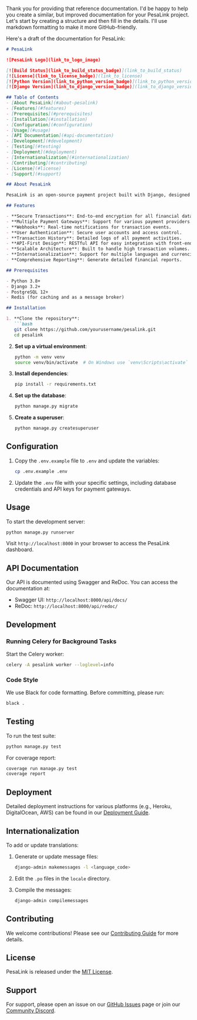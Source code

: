 Thank you for providing that reference documentation. I'd be happy to help you create a similar, but improved documentation for your PesaLink project. Let's start by creating a structure and then fill in the details. I'll use markdown formatting to make it more GitHub-friendly.

Here's a draft of the documentation for PesaLink:

```markdown
# PesaLink

![PesaLink Logo](link_to_logo_image)

[![Build Status](link_to_build_status_badge)](link_to_build_status)
[![License](link_to_license_badge)](link_to_license)
[![Python Version](link_to_python_version_badge)](link_to_python_version)
[![Django Version](link_to_django_version_badge)](link_to_django_version)

## Table of Contents
- [About PesaLink](#about-pesalink)
- [Features](#features)
- [Prerequisites](#prerequisites)
- [Installation](#installation)
- [Configuration](#configuration)
- [Usage](#usage)
- [API Documentation](#api-documentation)
- [Development](#development)
- [Testing](#testing)
- [Deployment](#deployment)
- [Internationalization](#internationalization)
- [Contributing](#contributing)
- [License](#license)
- [Support](#support)

## About PesaLink

PesaLink is an open-source payment project built with Django, designed to provide a robust and secure backend for handling financial transactions. It aims to simplify the integration of payment systems for developers and businesses.

## Features

- **Secure Transactions**: End-to-end encryption for all financial data.
- **Multiple Payment Gateways**: Support for various payment providers.
- **Webhooks**: Real-time notifications for transaction events.
- **User Authentication**: Secure user accounts and access control.
- **Transaction History**: Detailed logs of all payment activities.
- **API-First Design**: RESTful API for easy integration with front-end applications.
- **Scalable Architecture**: Built to handle high transaction volumes.
- **Internationalization**: Support for multiple languages and currencies.
- **Comprehensive Reporting**: Generate detailed financial reports.

## Prerequisites

- Python 3.8+
- Django 3.2+
- PostgreSQL 12+
- Redis (for caching and as a message broker)

## Installation

1. **Clone the repository**:
   ```bash
   git clone https://github.com/yourusername/pesalink.git
   cd pesalink
   ```

2. **Set up a virtual environment**:
   ```bash
   python -m venv venv
   source venv/bin/activate  # On Windows use `venv\Scripts\activate`
   ```

3. **Install dependencies**:
   ```bash
   pip install -r requirements.txt
   ```

4. **Set up the database**:
   ```bash
   python manage.py migrate
   ```

5. **Create a superuser**:
   ```bash
   python manage.py createsuperuser
   ```

## Configuration

1. Copy the `.env.example` file to `.env` and update the variables:
   ```bash
   cp .env.example .env
   ```

2. Update the `.env` file with your specific settings, including database credentials and API keys for payment gateways.

## Usage

To start the development server:

```bash
python manage.py runserver
```

Visit `http://localhost:8000` in your browser to access the PesaLink dashboard.

## API Documentation

Our API is documented using Swagger and ReDoc. You can access the documentation at:

- Swagger UI: `http://localhost:8000/api/docs/`
- ReDoc: `http://localhost:8000/api/redoc/`

## Development

### Running Celery for Background Tasks

Start the Celery worker:

```bash
celery -A pesalink worker --loglevel=info
```

### Code Style

We use Black for code formatting. Before committing, please run:

```bash
black .
```

## Testing

To run the test suite:

```bash
python manage.py test
```

For coverage report:

```bash
coverage run manage.py test
coverage report
```

## Deployment

Detailed deployment instructions for various platforms (e.g., Heroku, DigitalOcean, AWS) can be found in our [Deployment Guide](link_to_deployment_guide.md).

## Internationalization

To add or update translations:

1. Generate or update message files:
   ```bash
   django-admin makemessages -l <language_code>
   ```

2. Edit the `.po` files in the `locale` directory.

3. Compile the messages:
   ```bash
   django-admin compilemessages
   ```

## Contributing

We welcome contributions! Please see our [Contributing Guide](link_to_contributing.md) for more details.

## License

PesaLink is released under the [MIT License](link_to_license_file).

## Support

For support, please open an issue on our [GitHub Issues](link_to_github_issues) page or join our [Community Discord](link_to_discord).
